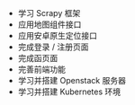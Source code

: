 + 学习 Scrapy 框架
+ 应用地图组件接口
+ 应用安卓原生定位接口
+ 完成登录 / 注册页面
+ 完成函页面
+ 完善前端功能
+ 学习并搭建 Openstack 服务器
+ 学习并搭建 Kubernetes 环境